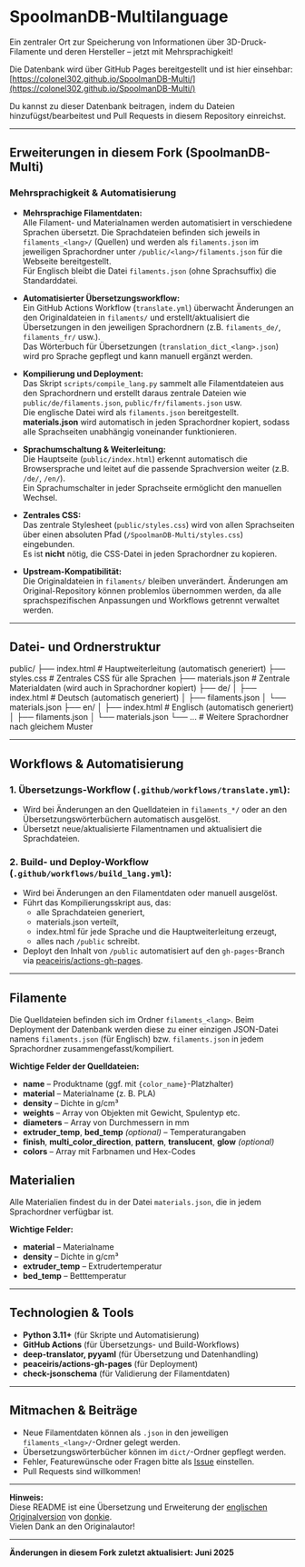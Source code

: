 <!--
Dies ist eine Übersetzung und Erweiterung der Original-README von [donkie](https://github.com/donkie/SpoolmanDB).
Vielen Dank an den Originalautor für die Bereitstellung dieses Projekts!
-->

# SpoolmanDB-Multilanguage

Ein zentraler Ort zur Speicherung von Informationen über 3D-Druck-Filamente und deren Hersteller – jetzt mit Mehrsprachigkeit!

Die Datenbank wird über GitHub Pages bereitgestellt und ist hier einsehbar:  
[https://colonel302.github.io/SpoolmanDB-Multi/](https://colonel302.github.io/SpoolmanDB-Multi/)

Du kannst zu dieser Datenbank beitragen, indem du Dateien hinzufügst/bearbeitest und Pull Requests in diesem Repository einreichst.

---

## **Erweiterungen in diesem Fork (SpoolmanDB-Multi)**

### Mehrsprachigkeit & Automatisierung

- **Mehrsprachige Filamentdaten:**  
  Alle Filament- und Materialnamen werden automatisiert in verschiedene Sprachen übersetzt. Die Sprachdateien befinden sich jeweils in `filaments_<lang>/` (Quellen) und werden als `filaments.json` im jeweiligen Sprachordner unter `/public/<lang>/filaments.json` für die Webseite bereitgestellt.  
  Für Englisch bleibt die Datei `filaments.json` (ohne Sprachsuffix) die Standarddatei.

- **Automatisierter Übersetzungsworkflow:**  
  Ein GitHub Actions Workflow (`translate.yml`) überwacht Änderungen an den Originaldateien in `filaments/` und erstellt/aktualisiert die Übersetzungen in den jeweiligen Sprachordnern (z.B. `filaments_de/`, `filaments_fr/` usw.).  
  Das Wörterbuch für Übersetzungen (`translation_dict_<lang>.json`) wird pro Sprache gepflegt und kann manuell ergänzt werden.

- **Kompilierung und Deployment:**  
  Das Skript `scripts/compile_lang.py` sammelt alle Filamentdateien aus den Sprachordnern und erstellt daraus zentrale Dateien wie `public/de/filaments.json`, `public/fr/filaments.json` usw.  
  Die englische Datei wird als `filaments.json` bereitgestellt.  
  **materials.json** wird automatisch in jeden Sprachordner kopiert, sodass alle Sprachseiten unabhängig voneinander funktionieren.

- **Sprachumschaltung & Weiterleitung:**  
  Die Hauptseite (`public/index.html`) erkennt automatisch die Browsersprache und leitet auf die passende Sprachversion weiter (z.B. `/de/`, `/en/`).  
  Ein Sprachumschalter in jeder Sprachseite ermöglicht den manuellen Wechsel.

- **Zentrales CSS:**  
  Das zentrale Stylesheet (`public/styles.css`) wird von allen Sprachseiten über einen absoluten Pfad (`/SpoolmanDB-Multi/styles.css`) eingebunden.  
  Es ist **nicht** nötig, die CSS-Datei in jeden Sprachordner zu kopieren.

- **Upstream-Kompatibilität:**  
  Die Originaldateien in `filaments/` bleiben unverändert. Änderungen am Original-Repository können problemlos übernommen werden, da alle sprachspezifischen Anpassungen und Workflows getrennt verwaltet werden.

---

## **Datei- und Ordnerstruktur**

public/
├── index.html # Hauptweiterleitung (automatisch generiert)
├── styles.css # Zentrales CSS für alle Sprachen
├── materials.json # Zentrale Materialdaten (wird auch in Sprachordner kopiert)
├── de/
│ ├── index.html # Deutsch (automatisch generiert)
│ ├── filaments.json
│ └── materials.json
├── en/
│ ├── index.html # Englisch (automatisch generiert)
│ ├── filaments.json
│ └── materials.json
└── ... # Weitere Sprachordner nach gleichem Muster


---

## **Workflows & Automatisierung**

### **1. Übersetzungs-Workflow (`.github/workflows/translate.yml`):**
- Wird bei Änderungen an den Quelldateien in `filaments_*/` oder an den Übersetzungswörterbüchern automatisch ausgelöst.
- Übersetzt neue/aktualisierte Filamentnamen und aktualisiert die Sprachdateien.

### **2. Build- und Deploy-Workflow (`.github/workflows/build_lang.yml`):**
- Wird bei Änderungen an den Filamentdaten oder manuell ausgelöst.
- Führt das Kompilierungsskript aus, das:
    - alle Sprachdateien generiert,
    - materials.json verteilt,
    - index.html für jede Sprache und die Hauptweiterleitung erzeugt,
    - alles nach `/public` schreibt.
- Deployt den Inhalt von `/public` automatisiert auf den `gh-pages`-Branch via [peaceiris/actions-gh-pages](https://github.com/peaceiris/actions-gh-pages).

---

## **Filamente**

Die Quelldateien befinden sich im Ordner `filaments_<lang>`. Beim Deployment der Datenbank werden diese zu einer einzigen JSON-Datei namens `filaments.json` (für Englisch) bzw. `filaments.json` in jedem Sprachordner zusammengefasst/kompiliert.

**Wichtige Felder der Quelldateien:**
- **name** – Produktname (ggf. mit `{color_name}`-Platzhalter)
- **material** – Materialname (z. B. PLA)
- **density** – Dichte in g/cm³
- **weights** – Array von Objekten mit Gewicht, Spulentyp etc.
- **diameters** – Array von Durchmessern in mm
- **extruder_temp**, **bed_temp** *(optional)* – Temperaturangaben
- **finish**, **multi_color_direction**, **pattern**, **translucent**, **glow** *(optional)*
- **colors** – Array mit Farbnamen und Hex-Codes

## **Materialien**

Alle Materialien findest du in der Datei `materials.json`, die in jedem Sprachordner verfügbar ist.

**Wichtige Felder:**
- **material** – Materialname
- **density** – Dichte in g/cm³
- **extruder_temp** – Extrudertemperatur
- **bed_temp** – Betttemperatur

---

## **Technologien & Tools**

- **Python 3.11+** (für Skripte und Automatisierung)
- **GitHub Actions** (für Übersetzungs- und Build-Workflows)
- **deep-translator, pyyaml** (für Übersetzung und Datenhandling)
- **peaceiris/actions-gh-pages** (für Deployment)
- **check-jsonschema** (für Validierung der Filamentdaten)

---

## **Mitmachen & Beiträge**

- Neue Filamentdaten können als `.json` in den jeweiligen `filaments_<lang>/`-Ordner gelegt werden.
- Übersetzungswörterbücher können im `dict/`-Ordner gepflegt werden.
- Fehler, Featurewünsche oder Fragen bitte als [Issue](https://github.com/colonel302/SpoolmanDB-Multi/issues) einstellen.
- Pull Requests sind willkommen!

---

**Hinweis:**  
Diese README ist eine Übersetzung und Erweiterung der [englischen Originalversion](https://github.com/donkie/SpoolmanDB/blob/main/README.md) von [donkie](https://github.com/donkie).  
Vielen Dank an den Originalautor!

---

**Änderungen in diesem Fork zuletzt aktualisiert: Juni 2025**
